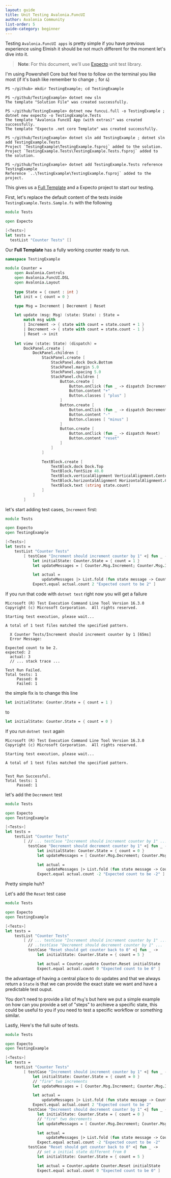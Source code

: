 ```yaml
---
layout: guide
title: Unit Testing Avalonia.FuncUI
author: Avalonia Community
list-order: 5
guide-category: beginner
---
```


[Full Template]: guides/Full-Template.html
[Expecto]: https://github.com/haf/expecto

Testing `Avalonia.FuncUI apps` is pretty simple if you have previous experience using Elmish it should be not much different
for the moment let's dive into it.

> **Note**: For this document, we'll use [Expecto] unit test library.


I'm using Powershell Core but feel free to follow on the terminal you like most (if it's bash like remember to change `;` for `&`)
```
PS ~/github> mkdir TestingExample; cd TestingExample

PS ~/github/TestingExample> dotnet new sln
The template "Solution File" was created successfully.

PS ~/github/TestingExample> dotnet new funcui.full -o TestingExample ; dotnet new expecto -o TestingExample.Tests
The template "Avalonia FuncUI App (with extras)" was created successfully.
The template "Expecto .net core Template" was created successfully.

PS ~/github/TestingExample> dotnet sln add TestingExample ; dotnet sln add TestingExample.Tests
Project `TestingExample\TestingExample.fsproj` added to the solution.
Project `TestingExample.Tests\TestingExample.Tests.fsproj` added to the solution.

PS ~/github/TestingExample> dotnet add TestingExample.Tests reference TestingExample
Reference `..\TestingExample\TestingExample.fsproj` added to the project.

```
This gives us a [Full Template] and a Expecto project to start our testing.

First, let's replace the default content of the tests inside `TestingExample.Tests.Sample.fs` with the following

```fsharp
module Tests

open Expecto

[<Tests>]
let tests =
  testList "Counter Tests" []
```

Our **Full Template** has a fully working counter ready to run.

```fsharp
namespace TestingExample

module Counter =
    open Avalonia.Controls
    open Avalonia.FuncUI.DSL
    open Avalonia.Layout
    
    type State = { count : int }
    let init = { count = 0 }

    type Msg = Increment | Decrement | Reset

    let update (msg: Msg) (state: State) : State =
        match msg with
        | Increment -> { state with count = state.count + 1 }
        | Decrement -> { state with count = state.count - 1 }
        | Reset -> init
    
    let view (state: State) (dispatch) =
        DockPanel.create [
            DockPanel.children [
                StackPanel.create [
                    StackPanel.dock Dock.Bottom
                    StackPanel.margin 5.0
                    StackPanel.spacing 5.0
                    StackPanel.children [
                        Button.create [
                            Button.onClick (fun _ -> dispatch Increment)
                            Button.content "+"
                            Button.classes [ "plus" ]
                        ]
                        Button.create [
                            Button.onClick (fun _ -> dispatch Decrement)
                            Button.content "-"
                            Button.classes [ "minus" ]
                        ]
                        Button.create [
                            Button.onClick (fun _ -> dispatch Reset)
                            Button.content "reset"
                        ]                         
                    ]
                ]

                TextBlock.create [
                    TextBlock.dock Dock.Top
                    TextBlock.fontSize 48.0
                    TextBlock.verticalAlignment VerticalAlignment.Center
                    TextBlock.horizontalAlignment HorizontalAlignment.Center
                    TextBlock.text (string state.count)
                ]
            ]
        ]
```

let's start adding test cases, `Increment` first:
```fsharp
module Tests

open Expecto
open TestingExample

[<Tests>]
let tests =
    testList "Counter Tests"
        [ testCase "Increment should increment counter by 1" <| fun _ ->
            let initialState: Counter.State = { count = 1 }
            let updateMessages = [ Counter.Msg.Increment; Counter.Msg.Increment ]

            let actual =
                updateMessages |> List.fold (fun state message -> Counter.update message state) initialState
            Expect.equal actual.count 2 "Expected count to be 2" ]
```
If you run that code with `dotnet test` right now you will get a failure
```
Microsoft (R) Test Execution Command Line Tool Version 16.3.0
Copyright (c) Microsoft Corporation.  All rights reserved.

Starting test execution, please wait...

A total of 1 test files matched the specified pattern.

  X Counter Tests/Increment should increment counter by 1 [65ms]
  Error Message:
   
Expected count to be 2.
expected: 2
  actual: 3
  // ... stack trace ...

Test Run Failed.
Total tests: 1
     Passed: 0
     Failed: 1
```
the simple fix is to change this line
```fsharp
let initialState: Counter.State = { count = 1 }
```

to

```fsharp
let initialState: Counter.State = { count = 0 }
```

If you run `dotnet test` again
```
Microsoft (R) Test Execution Command Line Tool Version 16.3.0
Copyright (c) Microsoft Corporation.  All rights reserved.

Starting test execution, please wait...

A total of 1 test files matched the specified pattern.


Test Run Successful.
Total tests: 1
     Passed: 1
```
let's add the `Decrement` test

```fsharp
module Tests

open Expecto
open TestingExample

[<Tests>]
let tests =
    testList "Counter Tests"
        [ // ... testCase "Increment should increment counter by 1" ...
          testCase "Decrement should decrement counter by 1" <| fun _ ->
              let initialState: Counter.State = { count = 0 }
              let updateMessages = [ Counter.Msg.Decrement; Counter.Msg.Decrement ]

              let actual =
                  updateMessages |> List.fold (fun state message -> Counter.update message state) initialState
              Expect.equal actual.count -2 "Expected count to be -2" ]
```
Pretty simple huh?

Let's add the `Reset` test case
```fsharp
module Tests

open Expecto
open TestingExample

[<Tests>]
let tests =
    testList "Counter Tests"
        [ // ... testCase "Increment should increment counter by 1" ...
          // ..testCase "Decrement should decrement counter by 1" ...
          testCase "Reset should get counter back to 0" <| fun _ ->
              let initialState: Counter.State = { count = 5 }

              let actual = Counter.update Counter.Reset initialState
              Expect.equal actual.count 0 "Expected count to be 0" ]
```
the advantage of having a central place to do updates and that we always return a `State` is that we can provide the exact state we want and have a predictable test ouput.

You don't need to provide a list of `Msg`'s but here we put a simple example on how can you provide a set of "steps" to archieve a specific state, this could be useful to you if you need to test a specific workflow or something similar.

Lastly, Here's the full suite of tests.
```fsharp
module Tests

open Expecto
open TestingExample

[<Tests>]
let tests =
    testList "Counter Tests"
        [ testCase "Increment should increment counter by 1" <| fun _ ->
            let initialState: Counter.State = { count = 0 }
            // "fire" two increments
            let updateMessages = [ Counter.Msg.Increment; Counter.Msg.Increment ]

            let actual =
                updateMessages |> List.fold (fun state message -> Counter.update message state) initialState
            Expect.equal actual.count 2 "Expected count to be 2"
          testCase "Decrement should decrement counter by 1" <| fun _ ->
              let initialState: Counter.State = { count = 0 }
              // "fire" two decrements
              let updateMessages = [ Counter.Msg.Decrement; Counter.Msg.Decrement ]

              let actual =
                  updateMessages |> List.fold (fun state message -> Counter.update message state) initialState
              Expect.equal actual.count -2 "Expected count to be -2"
          testCase "Reset should get counter back to 0" <| fun _ ->
              // set a initial state different from 0
              let initialState: Counter.State = { count = 5 }

              let actual = Counter.update Counter.Reset initialState
              Expect.equal actual.count 0 "Expected count to be 0" ]

```
